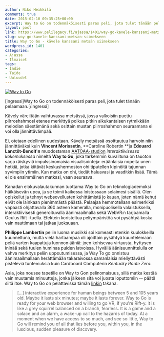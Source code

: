 ```yaml
---
author: Niko Heikkilä
comments: true
date: 2015-02-10 09:35:25+00:00
excerpt: Way to Go on todennäköisesti paras peli, jota tulet tänään pelaamaan.
layout: post
link: https://www.pelilegacy.fi/ajassa/1401/way-go-kavele-kanssani-metsan-siimekseen
slug: way-go-kavele-kanssani-metsan-siimekseen
title: Way to Go - kävele kanssani metsän siimekseen
wordpress_id: 1401
categories:
- Ajassa
- Ilmaiset
tags:
- Indie
- Taide
- Uutuudet
---
```


[![Way to Go](http://www.pelilegacy.fi/wp-content/uploads/2015/02/waytogo.jpg)](http://www.pelilegacy.fi/wp-content/uploads/2015/02/waytogo.jpg)

[ingressi]Way to Go on todennäköisesti paras peli, jota tulet tänään pelaamaan.[/ingressi]

Kävely väreiltään vaihtuvassa metsässä, jossa valkoisiin puettu piirroshahmosi etenee merkittyä polkua pitkin alkukantaisen rytmikkään melodian säestämänä sekä osittain mustan piirroshahmon seuraamana ei voi olla jännittävämpää.

Ei, otetaan edellinen uudestaan. Kävely metsässä osoittautuu harvoin niin jännittäväksi kuin **Vincent Morissetin**, **Caroline Robertin **ja **Édouard Lanctôt-Benoit'n** muodostaman [AATOAA-studion](http://www.aatoaa.com) _interaktiivisessa kokemuksessa_ nimeltä **Way to Go**, joka tarkemmin kuvailtuna on tauoton sarja räiskyviä impulssinomaisia visualisointeja: eräänlaisia nopeita unen hetkiä, jotka kiitävät keskushermoston ohi tiputellen kipinöitä tajunnan syvimpiin ytimiin. Kun matka on ohi, tiedät haluavasi ja vaaditkin lisää. Tämä ei ole ensimmäinen matkasi, vaan seuraava.

Kanadan elokuvalautakunnan tuottama Way to Go on teknologiademoksi häikäisevän upea, ja se toimii kaikessa loistossaan selaimesi sisällä. Olen opiskellut ja tehnyt websovellusten kehittämistä jo kauan, joten nämä kehut eivät ole lainkaan pienimmästä päästä. Pelaajaa hemmotellaan esimerkiksi vapaasti ohjattavalla 360 asteen kameralla, monipuolisella valaistuksella, interaktiivisesti generoituvalla äänimaailmalla sekä WebVR:n tarjoamalla Oculus Rift -tuella. Efektein koristeltua peliympäristöä voi pysähtyä koska vain nauttimaan tai jatkaa juoksuaan.

**Philippe Lambertin** peliin luoma musiikki soi komeasti etenkin kuulokkeilla kuunneltuna, mutta vielä hartaampaa oli ajoittain pysähtyä kuuntelemaan peliä varten kaapattuja luonnon ääniä: joen kohisevaa virtausta, hyttysen ininää sekä tuulen huminaa puiden latvoissa. Hyvällä äänisuunnittelulla on vahva merkitys peliin uppoutumisessa, ja Way To go onnistuu äänimaailmallaan herättämään takaraivossa samanlaisia miellyttävästi pisteleviä tuntemuksia kuin Cardboard Computerin _Kentucky Route Zero_.

Asia, joka nousee tapetille on Way to Gon pelinomaisuus, sillä matka kestää vain muutamia minuutteja, jonka jälkeen sitä voi juosta loputtomiin -- päätä siitä itse. Way to Go on pelattavissa tämän [linkin](http://a-way-to-go.com/) takana.



<blockquote>[…] interactive experience for human beings between 5 and 105 years old. Maybe it lasts six minutes; maybe it lasts forever. Way to Go is ready for your web browser and willing to go VR, if you're Rift-y. It is like a grey squirrel balanced on a branch, fearless. It is a game and a solace and an alarm, a wake-up call to the hazards of today. At a moment when we have access to so much, and see so little, Way to Go will remind you of all that lies before you, within you, in the luscious, sudden pleasure of discovery.</blockquote>




